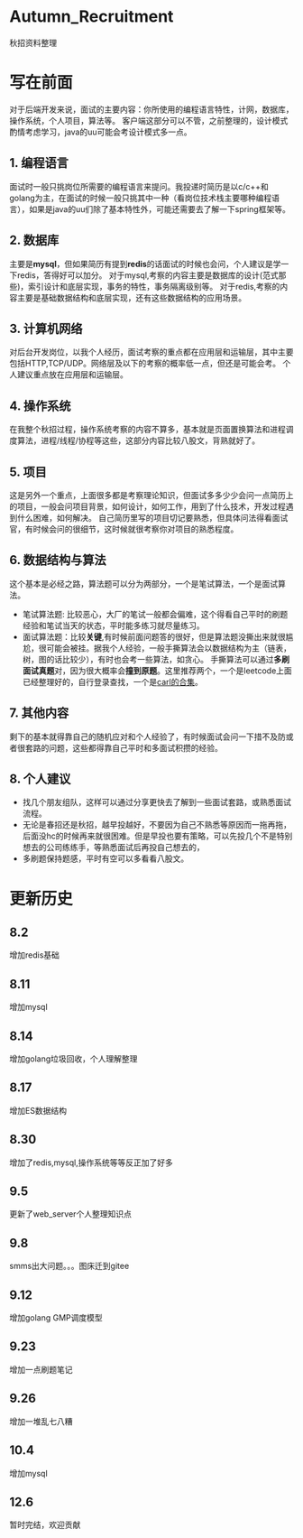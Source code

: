 # Autumn_Recruitment
秋招资料整理

# 写在前面
对于后端开发来说，面试的主要内容：你所使用的编程语言特性，计网，数据库，操作系统，个人项目，算法等。
客户端这部分可以不管，之前整理的，设计模式酌情考虑学习，java的uu可能会考设计模式多一点。

## 1. 编程语言
面试时一般只挑岗位所需要的编程语言来提问。我投递时简历是以c/c++和golang为主，在面试的时候一般只挑其中一种（看岗位技术栈主要哪种编程语言），如果是java的uu们除了基本特性外，可能还需要去了解一下spring框架等。

## 2. 数据库
主要是**mysql**，但如果简历有提到**redis**的话面试的时候也会问，个人建议是学一下redis，答得好可以加分。
对于mysql,考察的内容主要是数据库的设计(范式那些)，索引设计和底层实现，事务的特性，事务隔离级别等。
对于redis,考察的内容主要是基础数据结构和底层实现，还有这些数据结构的应用场景。

## 3. 计算机网络
对后台开发岗位，以我个人经历，面试考察的重点都在应用层和运输层，其中主要包括HTTP,TCP/UDP。网络层及以下的考察的概率低一点，但还是可能会考。
个人建议重点放在应用层和运输层。

## 4. 操作系统
在我整个秋招过程，操作系统考察的内容不算多，基本就是页面置换算法和进程调度算法，进程/线程/协程等这些，这部分内容比较八股文，背熟就好了。

## 5. 项目
这是另外一个重点，上面很多都是考察理论知识，但面试多多少少会问一点简历上的项目，一般会问项目背景，如何设计，如何工作，用到了什么技术，开发过程遇到什么困难，如何解决。
自己简历里写的项目切记要熟悉，但具体问法得看面试官，有时候会问的很细节，这时候就很考察你对项目的熟悉程度。

## 6. 数据结构与算法
这个基本是必经之路，算法题可以分为两部分，一个是笔试算法，一个是面试算法。
- 笔试算法题: 比较恶心，大厂的笔试一般都会偏难，这个得看自己平时的刷题经验和笔试当天的状态，平时能多练习就尽量练习。
- 面试算法题：比较**关键**,有时候前面问题答的很好，但是算法题没撕出来就很尴尬，很可能会被挂。据我个人经验，一般手撕算法会以数据结构为主（链表，树，图的话比较少），有时也会考一些算法，如贪心。
手撕算法可以通过**多刷面试真题**对，因为很大概率会**撞到原题**。这里推荐两个，一个是leetcode上面已经整理好的，自行登录查找，一个是[carl的合集](https://www.programmercarl.com/)。

## 7. 其他内容
剩下的基本就得靠自己的随机应对和个人经验了，有时候面试会问一下措不及防或者很套路的问题，这些都得靠自己平时和多面试积攒的经验。

## 8. 个人建议
- 找几个朋友组队，这样可以通过分享更快去了解到一些面试套路，或熟悉面试流程。
- 无论是春招还是秋招，越早投越好，不要因为自己不熟悉等原因而一拖再拖，后面没hc的时候再来就很困难。但是早投也要有策略，可以先投几个不是特别想去的公司练练手，等熟悉面试后再投自己想去的，
- 多刷题保持题感，平时有空可以多看看八股文。

# 更新历史
## 8.2
增加redis基础

## 8.11

增加mysql

## 8.14

增加golang垃圾回收，个人理解整理

## 8.17

增加ES数据结构

## 8.30

增加了redis,mysql,操作系统等等反正加了好多

## 9.5

更新了web_server个人整理知识点

## 9.8

smms出大问题。。。图床迁到gitee

## 9.12

增加golang GMP调度模型

## 9.23

增加一点刷题笔记

## 9.26

增加一堆乱七八糟

## 10.4

增加mysql

## 12.6
暂时完结，欢迎贡献

